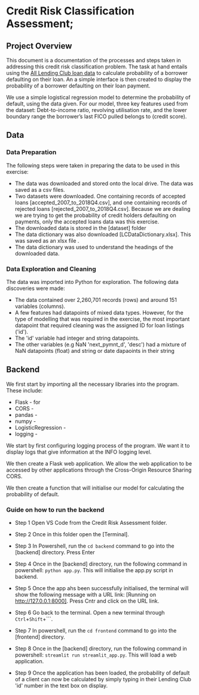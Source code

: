 # Credit Risk Classification Assessment;
## Project Overview

This document is a documentation of the processes and steps taken in addressing this credit risk classification problem. The task at hand entails using the [All Lending Club loan data](https://www.kaggle.com/datasets/wordsforthewise/lending-club) to calculate probability of a borrower defaulting on their loan. An a simple interface is then created to display the probability of a borrower defaulting on their loan payment. 

We use a simple logistical regression model to determine the probability of default, using the data given. For our model, three key features used from the dataset: Debt-to-income ratio, revolving utilisation rate, and the lower boundary range the borrower’s last FICO pulled belongs to (credit score).  


## Data
### Data Preparation

The following steps were taken in preparing the data to be used in this exercise:

 + The data was downloaded and stored onto the local drive. The data was saved as a csv files.
 + Two datasets were downloaded. One containing records of accepted loans [accepted_2007_to_2018Q4.csv], 
 and one containing records of rejected loans [rejected_2007_to_2018Q4.csv].
 Because we are dealing we are trying to get the probability of credit holders defaulting on payments, only the accepted loans data was
 this exercise. 
 + The downloaded data is stored in the [dataset] folder 
 + The data dictionary was also downloaded [LCDataDictionary.xlsx]. This was saved as an xlsx file .
 + The data dictionary was used to understand the headings of the downloaded data.
 
 

 ### Data Exploration and Cleaning
 The data was imported into Python for exploration. The following data discoveries were made:

 + The data contained over 2,260,701 records (rows) and  around 151 variables (columns).
 + A few features had datapoints of mixed data types. However, for the type of modelling that was required in the exercise, 
 the most important datapoint that required cleaning was the assigned ID for loan listings ('id'). 
 + The 'id' variable had integer and string datapoints.
 + The other variables (e.g NaN 'next_pymnt_d', 'desc') had a mixture of NaN datapoints (float) and string or date dapaoints  in their string  


## Backend

We first start by importing all the necessary libraries into the program. These include:

+ Flask - for 
+ CORS -
+ pandas - 
+ numpy - 
+ LogisticRegression - 
+ logging -  

We start by first configuring logging process of the program.
We want it to display logs that give information at the INFO logging level.

We then create a Flask web application. We allow the web application to be accessed by other applications
through the Cross-Origin Resource Sharing CORS.


We then create a function that will initialise our model for calculating the probability of default.


 ### Guide on how to run the backend
 + Step 1 Open VS Code from the Credit Risk Assessment folder. 
 + Step 2 Once in this folder open the [Terminal].
 + Step 3 In Powershell, run the `cd backend` command to go into the [backend] directory. Press Enter
 + Step 4 Once in the [backend] directory, run the following command in powershell: `python app.py`. This will initialise the app.py script in backend. 
 + Step 5 Once the app ahs been successfully initialised, the terminal will show the following message with a URL link: [Running on http://127.0.0.1:8000]. Press Cntr and click on the URL link.
 
 + Step 6 Go back to the terminal. Open a new terminal through `Ctrl`+`Shift`+``\`.
 + Step 7 In powershell, run the `cd frontend` command to go into the [frontend] directory.
 + Step 8 Once in the [backend] directory, run the following command in powershell: `streamlit run streamlit_app.py`. This will load a web application.  
 +  Step 9 Once the application has been loaded, the probability of default of a client can now be calculated by simply typing in their Lending Club 'id' number in the text box on display.   


